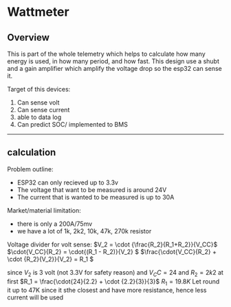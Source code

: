 # Wattmeter
## Overview
This is part of the whole telemetry which helps to calculate how many energy is used, in how many period, and how fast. This design use a shubt and a gain amplifier which amplify the voltage drop so the esp32 can sense it.

Target of this devices:
1. Can sense volt
2. Can sense current
3. able to data log
4. Can predict SOC/ implemented to BMS

---
## calculation

Problem outline:
- ESP32 can only recieved up to 3.3v
- The voltage that want to be measured is around 24V
- The current that is wanted to be measured is up to 30A

Market/material limitation:
- there is only a 200A/75mv 
- we have a lot of 1k, 2k2, 10k, 47k, 270k resistor


Voltage divider for volt sense:
$V_2 =  \cdot {\frac{R_2}{R_1+R_2}}{V_CC}$
$\cdot{V_CC\}{R_2}  =  \cdot{(R_1 - R_2)}{V_2} $
$\frac{\cdot{V_CC}{R_2} + \cdot {R_2}{V_2}}{V_2} = R_1 $

since $V_2$ is 3 volt (not 3.3V for safety reason) and $V_CC = 24$ and $R_2 = 2k2$ at first
$R_1 = \frac{\cdot{24}{2.2} + \cdot {2.2}{3}}{3}$
$R_1 =  19.8K$
Let round it up to 47K since it sthe closest and have more resistance, hence less current will be used

